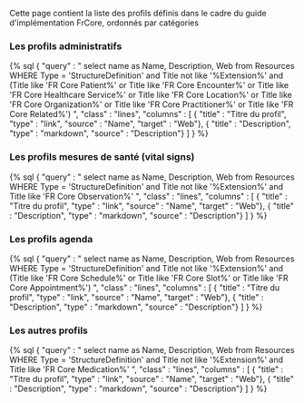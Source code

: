 Cette page contient la liste des profils définis dans le cadre du guide d'implémentation FrCore, ordonnés par catégories

### Les profils administratifs

<!-- Rajout du style pour que le tableau prenne toute la taille et se place en-dessous du menu -->
<div style="width: 100%; display: flex"> 
{% sql {
    "query" : " select name as Name, Description, Web from Resources WHERE Type = 'StructureDefinition' and Title not like '%Extension%' and (Title like 'FR Core Patient%' or Title like 'FR Core Encounter%' or Title like 'FR Core Healthcare Service%' or Title like 'FR Core Location%' or Title like 'FR Core Organization%' or Title like 'FR Core Practitioner%' or Title like 'FR Core Related%') ",
    "class" : "lines",
    "columns" : [
        { "title" : "Titre du profil", "type" : "link", "source" : "Name", "target" : "Web"},
        { "title" : "Description", "type" : "markdown", "source" : "Description"}
    ]
} %}
</div>

### Les profils mesures de santé (vital signs)

<!-- like "%Profil%" rajouté car induit une erreur si vide -->
{% sql {
    "query" : " select name as Name, Description, Web from Resources WHERE Type = 'StructureDefinition' and Title not like '%Extension%' and Title like 'FR Core Observation%' ",
    "class" : "lines",
    "columns" : [
        { "title" : "Titre du profil", "type" : "link", "source" : "Name", "target" : "Web"},
        { "title" : "Description", "type" : "markdown", "source" : "Description"}
    ]
} %}

### Les profils agenda

{% sql {
    "query" : " select name as Name, Description, Web from Resources WHERE Type = 'StructureDefinition' and Title not like '%Extension%' and (Title like 'FR Core Schedule%' or Title like 'FR Core Slot%' or Title like 'FR Core Appointment%') ",
    "class" : "lines",
    "columns" : [
        { "title" : "Titre du profil", "type" : "link", "source" : "Name", "target" : "Web"},
        { "title" : "Description", "type" : "markdown", "source" : "Description"}
    ]
} %}

### Les autres profils

{% sql {
    "query" : " select name as Name, Description, Web from Resources WHERE Type = 'StructureDefinition' and Title not like '%Extension%' and Title like 'FR Core Medication%' ",
    "class" : "lines",
    "columns" : [
        { "title" : "Titre du profil", "type" : "link", "source" : "Name", "target" : "Web"},
        { "title" : "Description", "type" : "markdown", "source" : "Description"}
    ]
} %}
